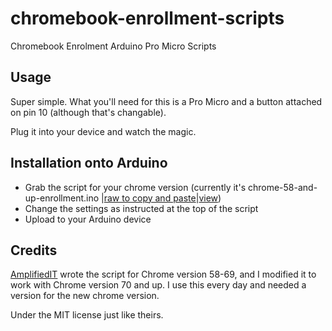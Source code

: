 # chromebook-enrollment-scripts
Chromebook Enrolment Arduino Pro Micro Scripts

## Usage

Super simple. What you'll need for this is a Pro Micro and a button attached on pin 10 (although that's changable).

Plug it into your device and watch the magic.

## Installation onto Arduino

- Grab the script for your chrome version (currently it's chrome-58-and-up-enrollment.ino |[raw to copy and paste](https://github.com/iamtheyammer/chromebook-enrollment-scripts/raw/master/chrome-58-and-up.ino)|[view](https://github.com/iamtheyammer/chromebook-enrollment-scripts/blob/master/chrome-58-and-up.ino))
- Change the settings as instructed at the top of the script
- Upload to your Arduino device

## Credits
[AmplifiedIT](https://labs.amplifiedit.com/centipede/) wrote the script for Chrome version 58-69, and I modified it to work with Chrome version 70 and up. I use this every day and needed a version for the new chrome version.

Under the MIT license just like theirs.
